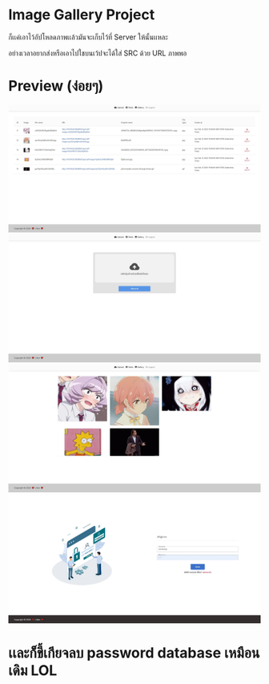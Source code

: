 <h1>Image Gallery Project</h1>

<p> ก็เเค่เอาไว้อัปโหลดภาพเเล้วมันจะเก็บไว้ที่ Server ให้นั้นเเหละ </p>
<p> อย่างเวลาอยากส่งหรือเอาไปใชบนเว้ปจะได้ใส่ SRC ด้วย URL ภาพพอ </p>

<h1>Preview (ง่อยๆ)</h1>
<img src="./preview/Capture1.jpg">
<img src="./preview/Capture2.jpg">
<img src="./preview/Capture3.jpg">
<img src="./preview/Capture4.jpg">
<h1> เเละก็ขี้เกียจลบ password database เหมือนเดิม  LOL </h1>